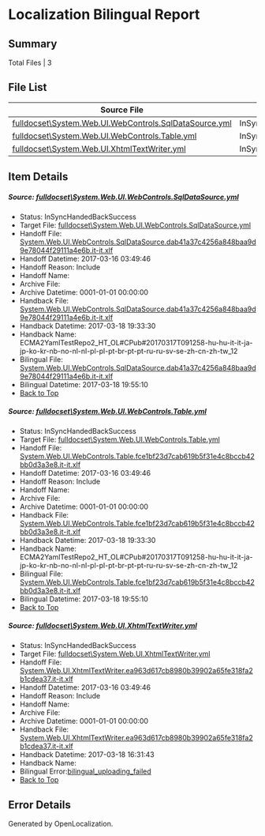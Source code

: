 # <a name='report-top'></a> Localization Bilingual Report

## Summary
 Total Files | 3

## File List
 Source File | Status | Details 
 ----------- | ------ | ------- 
 [fulldocset\System.Web.UI.WebControls.SqlDataSource.yml](https://github.com/OpenLocalizationTestOrg/ECMA2YamlTestRepo2/blob/9a577bbd8ead778fd4723fbdbce691e69b3b14d4/fulldocset/System.Web.UI.WebControls.SqlDataSource.yml) | InSyncHandedBackSuccess | [Details](#31c24c66d95ec5c8449f1563f8e153f12b867e9b83458)
 [fulldocset\System.Web.UI.WebControls.Table.yml](https://github.com/OpenLocalizationTestOrg/ECMA2YamlTestRepo2/blob/9a577bbd8ead778fd4723fbdbce691e69b3b14d4/fulldocset/System.Web.UI.WebControls.Table.yml) | InSyncHandedBackSuccess | [Details](#debaaaa54452a64455f8d3cf9af30d59a7589bbb83477)
 [fulldocset\System.Web.UI.XhtmlTextWriter.yml](https://github.com/OpenLocalizationTestOrg/ECMA2YamlTestRepo2/blob/9a577bbd8ead778fd4723fbdbce691e69b3b14d4/fulldocset/System.Web.UI.XhtmlTextWriter.yml) | InSyncHandedBackSuccess | [Details](#42e81e4681dc40e2c82eb3631bfc033f1029b18883666)

## Item Details
##### <a name='31c24c66d95ec5c8449f1563f8e153f12b867e9b83458'></a> Source: [fulldocset\System.Web.UI.WebControls.SqlDataSource.yml](https://github.com/OpenLocalizationTestOrg/ECMA2YamlTestRepo2/blob/9a577bbd8ead778fd4723fbdbce691e69b3b14d4/fulldocset/System.Web.UI.WebControls.SqlDataSource.yml)
* Status: InSyncHandedBackSuccess
* Target File: [fulldocset\System.Web.UI.WebControls.SqlDataSource.yml](https://github.com/OpenLocalizationTestOrg/ECMA2YamlTestRepo2.it-it/blob/4f76c2bad242cc32c6159decfe60554176f12aad/fulldocset/System.Web.UI.WebControls.SqlDataSource.yml)
* Handoff File: [System.Web.UI.WebControls.SqlDataSource.dab41a37c4256a848baa9d9e78044f29111a4e6b.it-it.xlf](https://github.com/OpenLocalizationTestOrg/ECMA2YamlTestRepo2.handoff/blob/25a2e7562b53b690349f8c4d6f76fe2b301269a5/ol-handoff/OpenLocalizationTestOrg/ECMA2YamlTestRepo2.it-it/master/fulldocset/System.Web.UI.WebControls.SqlDataSource.dab41a37c4256a848baa9d9e78044f29111a4e6b.it-it.xlf)
* Handoff Datetime: 2017-03-16 03:49:46
* Handoff Reason: Include
* Handoff Name: 
* Archive File: 
* Archive Datetime: 0001-01-01 00:00:00
* Handback File: [System.Web.UI.WebControls.SqlDataSource.dab41a37c4256a848baa9d9e78044f29111a4e6b.it-it.xlf](https://github.com/OpenLocalizationTestOrg/ECMA2YamlTestRepo2.handback/blob/f01ba0337239beab8e6877dffe9072e88d291195/ol-handback/OpenLocalizationTestOrg/ECMA2YamlTestRepo2.it-it/master/fulldocset/System.Web.UI.WebControls.SqlDataSource.dab41a37c4256a848baa9d9e78044f29111a4e6b.it-it.xlf)
* Handback Datetime: 2017-03-18 19:33:30
* Handback Name: ECMA2YamlTestRepo2_HT_OL#CPub#20170317T091258-hu-hu-it-it-ja-jp-ko-kr-nb-no-nl-nl-pl-pl-pt-br-pt-pt-ru-ru-sv-se-zh-cn-zh-tw_12
* Bilingual File: [System.Web.UI.WebControls.SqlDataSource.dab41a37c4256a848baa9d9e78044f29111a4e6b.it-it.xlf](https://github.com/OpenLocalizationTestOrg/ECMA2YamlTestRepo2.handback/blob/f01ba0337239beab8e6877dffe9072e88d291195/ol-handback/OpenLocalizationTestOrg/ECMA2YamlTestRepo2.it-it/master/fulldocset/System.Web.UI.WebControls.SqlDataSource.dab41a37c4256a848baa9d9e78044f29111a4e6b.it-it.xlf)
* Bilingual Datetime: 2017-03-18 19:55:10
* [Back to Top](#report-top)

##### <a name='debaaaa54452a64455f8d3cf9af30d59a7589bbb83477'></a> Source: [fulldocset\System.Web.UI.WebControls.Table.yml](https://github.com/OpenLocalizationTestOrg/ECMA2YamlTestRepo2/blob/9a577bbd8ead778fd4723fbdbce691e69b3b14d4/fulldocset/System.Web.UI.WebControls.Table.yml)
* Status: InSyncHandedBackSuccess
* Target File: [fulldocset\System.Web.UI.WebControls.Table.yml](https://github.com/OpenLocalizationTestOrg/ECMA2YamlTestRepo2.it-it/blob/4f76c2bad242cc32c6159decfe60554176f12aad/fulldocset/System.Web.UI.WebControls.Table.yml)
* Handoff File: [System.Web.UI.WebControls.Table.fce1bf23d7cab619b5f31e4c8bccb42bb0d3a3e8.it-it.xlf](https://github.com/OpenLocalizationTestOrg/ECMA2YamlTestRepo2.handoff/blob/25a2e7562b53b690349f8c4d6f76fe2b301269a5/ol-handoff/OpenLocalizationTestOrg/ECMA2YamlTestRepo2.it-it/master/fulldocset/System.Web.UI.WebControls.Table.fce1bf23d7cab619b5f31e4c8bccb42bb0d3a3e8.it-it.xlf)
* Handoff Datetime: 2017-03-16 03:49:46
* Handoff Reason: Include
* Handoff Name: 
* Archive File: 
* Archive Datetime: 0001-01-01 00:00:00
* Handback File: [System.Web.UI.WebControls.Table.fce1bf23d7cab619b5f31e4c8bccb42bb0d3a3e8.it-it.xlf](https://github.com/OpenLocalizationTestOrg/ECMA2YamlTestRepo2.handback/blob/f01ba0337239beab8e6877dffe9072e88d291195/ol-handback/OpenLocalizationTestOrg/ECMA2YamlTestRepo2.it-it/master/fulldocset/System.Web.UI.WebControls.Table.fce1bf23d7cab619b5f31e4c8bccb42bb0d3a3e8.it-it.xlf)
* Handback Datetime: 2017-03-18 19:33:30
* Handback Name: ECMA2YamlTestRepo2_HT_OL#CPub#20170317T091258-hu-hu-it-it-ja-jp-ko-kr-nb-no-nl-nl-pl-pl-pt-br-pt-pt-ru-ru-sv-se-zh-cn-zh-tw_12
* Bilingual File: [System.Web.UI.WebControls.Table.fce1bf23d7cab619b5f31e4c8bccb42bb0d3a3e8.it-it.xlf](https://github.com/OpenLocalizationTestOrg/ECMA2YamlTestRepo2.handback/blob/f01ba0337239beab8e6877dffe9072e88d291195/ol-handback/OpenLocalizationTestOrg/ECMA2YamlTestRepo2.it-it/master/fulldocset/System.Web.UI.WebControls.Table.fce1bf23d7cab619b5f31e4c8bccb42bb0d3a3e8.it-it.xlf)
* Bilingual Datetime: 2017-03-18 19:55:10
* [Back to Top](#report-top)

##### <a name='42e81e4681dc40e2c82eb3631bfc033f1029b18883666'></a> Source: [fulldocset\System.Web.UI.XhtmlTextWriter.yml](https://github.com/OpenLocalizationTestOrg/ECMA2YamlTestRepo2/blob/9a577bbd8ead778fd4723fbdbce691e69b3b14d4/fulldocset/System.Web.UI.XhtmlTextWriter.yml)
* Status: InSyncHandedBackSuccess
* Target File: [fulldocset\System.Web.UI.XhtmlTextWriter.yml](https://github.com/OpenLocalizationTestOrg/ECMA2YamlTestRepo2.it-it/blob/f642b51584ec35a288ad7ed17f2c947428d045fd/fulldocset/System.Web.UI.XhtmlTextWriter.yml)
* Handoff File: [System.Web.UI.XhtmlTextWriter.ea963d617cb8980b39902a65fe318fa2b1cdea37.it-it.xlf](https://github.com/OpenLocalizationTestOrg/ECMA2YamlTestRepo2.handoff/blob/25a2e7562b53b690349f8c4d6f76fe2b301269a5/ol-handoff/OpenLocalizationTestOrg/ECMA2YamlTestRepo2.it-it/master/fulldocset/System.Web.UI.XhtmlTextWriter.ea963d617cb8980b39902a65fe318fa2b1cdea37.it-it.xlf)
* Handoff Datetime: 2017-03-16 03:49:46
* Handoff Reason: Include
* Handoff Name: 
* Archive File: 
* Archive Datetime: 0001-01-01 00:00:00
* Handback File: [System.Web.UI.XhtmlTextWriter.ea963d617cb8980b39902a65fe318fa2b1cdea37.it-it.xlf](https://github.com/OpenLocalizationTestOrg/ECMA2YamlTestRepo2.handback/blob/8c69ed2016ca1e993557e0a6ccf8db9e6524afef/ol-handback/OpenLocalizationTestOrg/ECMA2YamlTestRepo2.it-it/master/fulldocset/System.Web.UI.XhtmlTextWriter.ea963d617cb8980b39902a65fe318fa2b1cdea37.it-it.xlf)
* Handback Datetime: 2017-03-18 16:31:43
* Handback Name: 
* Bilingual Error:[bilingual_uploading_failed](#42e81e4681dc40e2c82eb3631bfc033f1029b18883666bilingual_uploading_failed)
* [Back to Top](#report-top)


## Error Details

Generated by OpenLocalization.

